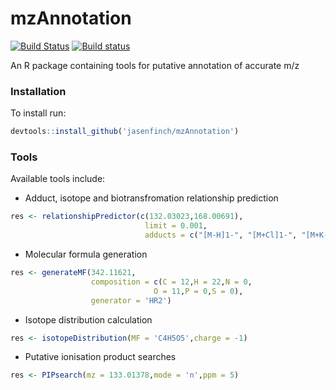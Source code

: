# mzAnnotation

[![Build Status](https://travis-ci.org/jasenfinch/mzAnnotation.svg)](https://travis-ci.org/jasenfinch/mzAnnotation) [![Build status](https://ci.appveyor.com/api/projects/status/b9wgaej0u690ls20/branch/master?svg=true)](https://ci.appveyor.com/project/jasenfinch/mzannotation/branch/master)

An R package containing tools for putative annotation of accurate m/z

### Installation

To install run:
```R
devtools::install_github('jasenfinch/mzAnnotation')
```

### Tools

Available tools include:

* Adduct, isotope and biotransfromation relationship prediction
```r
res <- relationshipPredictor(c(132.03023,168.00691),
                              limit = 0.001,
                              adducts = c("[M-H]1-", "[M+Cl]1-", "[M+K-2H]1-"))
```

* Molecular formula generation
```r
res <- generateMF(342.11621,
                  composition = c(C = 12,H = 22,N = 0,
                                O = 11,P = 0,S = 0),
                  generator = 'HR2')

```

* Isotope distribution calculation
```r
res <- isotopeDistribution(MF = 'C4H5O5',charge = -1)
```

* Putative ionisation product searches
```r
res <- PIPsearch(mz = 133.01378,mode = 'n',ppm = 5)
```